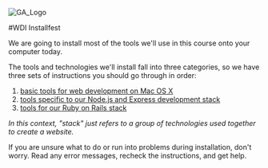 
![GA_Logo](https://raw.github.com/generalassembly/ga-ruby-on-rails-for-devs/master/images/ga.png)

#WDI Installfest 

We are going to install most of the tools we'll use in this course onto your computer today. 

The tools and technologies we'll install fall into three categories, so we have three sets of instructions you should go through in order:

1. <a href="https://github.com/sf-wdi-22-23/installfest/blob/master/mac_dev_tools.md" target="_blank">basic tools for web development on Mac OS X</a>
2. <a href="https://github.com/sf-wdi-22-23/installfest/blob/master/express_stack.md" target="_blank">tools specific to our Node.js and Express development stack</a>
3. <a href="https://github.com/sf-wdi-22-23/installfest/blob/master/ruby_on_rails_stack.md" target="_blank">tools for our Ruby on Rails stack</a>

*In this context, "stack" just refers to a group of technologies used together to create a website.*

If you are unsure what to do or run into problems during installation, don't worry. Read any error messages, recheck the instructions, and get help.
	
 
